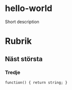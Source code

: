 # hello-world
Short description


# Rubrik
## Näst största
### Tredje


`
function() {
return string;
}
`
